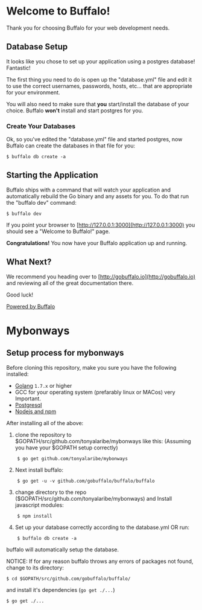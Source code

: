 # Welcome to Buffalo!

Thank you for choosing Buffalo for your web development needs.


## Database Setup

It looks like you chose to set up your application using a postgres database! Fantastic!

The first thing you need to do is open up the "database.yml" file and edit it to use the correct usernames, passwords, hosts, etc... that are appropriate for your environment.

You will also need to make sure that **you** start/install the database of your choice. Buffalo **won't** install and start postgres for you.

### Create Your Databases

Ok, so you've edited the "database.yml" file and started postgres, now Buffalo can create the databases in that file for you:

	$ buffalo db create -a


## Starting the Application

Buffalo ships with a command that will watch your application and automatically rebuild the Go binary and any assets for you. To do that run the "buffalo dev" command:

	$ buffalo dev

If you point your browser to [http://127.0.0.1:3000](http://127.0.0.1:3000) you should see a "Welcome to Buffalo!" page.

**Congratulations!** You now have your Buffalo application up and running.

## What Next?

We recommend you heading over to [http://gobuffalo.io](http://gobuffalo.io) and reviewing all of the great documentation there.

Good luck!

[Powered by Buffalo](http://gobuffalo.io)

# Mybonways

## Setup process for mybonways

Before cloning this repository, make you sure you have the following installed:

- [Golang](http://golang.org)  `1.7.x` or higher
- GCC for your operating system (prefarably linux or MACos) very Important.
- [Postgresql](https://www.postgresql.org)
- [Nodejs and npm](https://nodejs.org/)

After installing all of the above:

1. clone the repository to $GOPATH/src/github.com/tonyalaribe/mybonways like this: (Assuming you have your $GOPATH setup correctly)
```
	$ go get github.com/tonyalaribe/mybonways
```
2. Next install buffalo:
```
	$ go get -u -v github.com/gobuffalo/buffalo/buffalo
```
3. change directory to the repo ($GOPATH/src/github.com/tonyalaribe/mybonways) and Install javascript modules:
```
	$ npm install
```
4. Set up your database correctly according to the database.yml OR run:
```
	$ buffalo db create -a
```
buffalo will automatically setup the database.

NOTICE: If for any reason buffalo throws any errors of packages not found, change to its directory:

	$ cd $GOPATH/src/github.com/gobuffalo/buffalo/
	
and install it's dependencies (```go get ./...```)

	$ go get ./...

